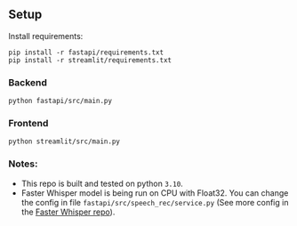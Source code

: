 ## Setup


Install requirements:
```
pip install -r fastapi/requirements.txt
pip install -r streamlit/requirements.txt
```

### Backend
```
python fastapi/src/main.py
```

### Frontend
```
python streamlit/src/main.py
```

### Notes:
- This repo is built and tested on python `3.10`.
- Faster Whisper model is being run on CPU with Float32. You can change the config in file `fastapi/src/speech_rec/service.py` (See more config in the [Faster Whisper repo](https://github.com/guillaumekln/faster-whisper)).